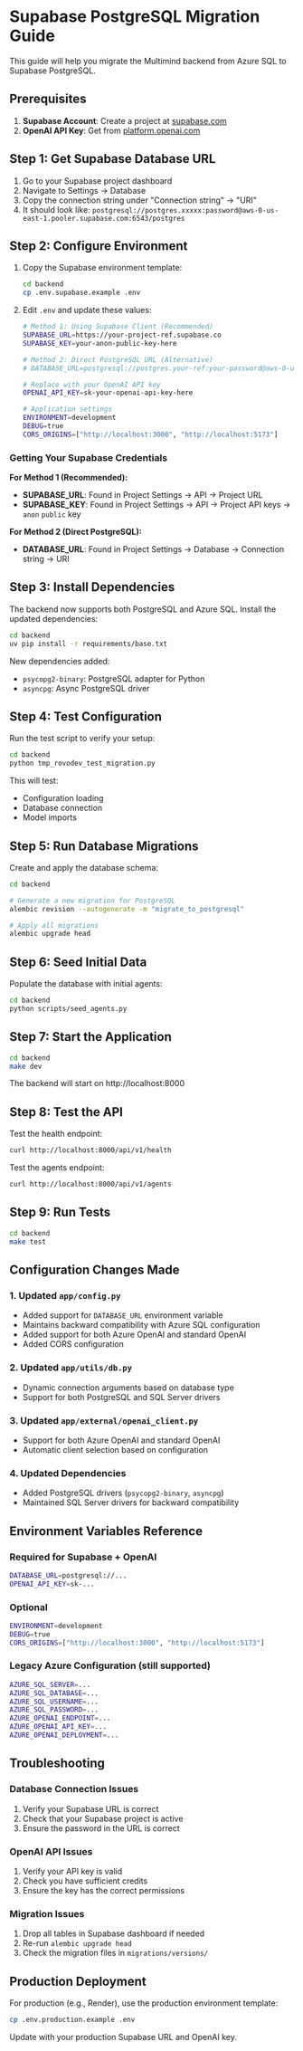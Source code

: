 # Supabase PostgreSQL Migration Guide

This guide will help you migrate the Multimind backend from Azure SQL to Supabase PostgreSQL.

## Prerequisites

1. **Supabase Account**: Create a project at [supabase.com](https://supabase.com)
2. **OpenAI API Key**: Get from [platform.openai.com](https://platform.openai.com)

## Step 1: Get Supabase Database URL

1. Go to your Supabase project dashboard
2. Navigate to Settings → Database
3. Copy the connection string under "Connection string" → "URI"
4. It should look like: `postgresql://postgres.xxxxx:password@aws-0-us-east-1.pooler.supabase.com:6543/postgres`

## Step 2: Configure Environment

1. Copy the Supabase environment template:
   ```bash
   cd backend
   cp .env.supabase.example .env
   ```

2. Edit `.env` and update these values:
   ```bash
   # Method 1: Using Supabase Client (Recommended)
   SUPABASE_URL=https://your-project-ref.supabase.co
   SUPABASE_KEY=your-anon-public-key-here

   # Method 2: Direct PostgreSQL URL (Alternative)
   # DATABASE_URL=postgresql://postgres.your-ref:your-password@aws-0-us-east-1.pooler.supabase.com:6543/postgres

   # Replace with your OpenAI API key
   OPENAI_API_KEY=sk-your-openai-api-key-here

   # Application settings
   ENVIRONMENT=development
   DEBUG=true
   CORS_ORIGINS=["http://localhost:3000", "http://localhost:5173"]
   ```

### Getting Your Supabase Credentials

**For Method 1 (Recommended):**
- **SUPABASE_URL**: Found in Project Settings → API → Project URL
- **SUPABASE_KEY**: Found in Project Settings → API → Project API keys → `anon` `public` key

**For Method 2 (Direct PostgreSQL):**
- **DATABASE_URL**: Found in Project Settings → Database → Connection string → URI

## Step 3: Install Dependencies

The backend now supports both PostgreSQL and Azure SQL. Install the updated dependencies:

```bash
cd backend
uv pip install -r requirements/base.txt
```

New dependencies added:
- `psycopg2-binary`: PostgreSQL adapter for Python
- `asyncpg`: Async PostgreSQL driver

## Step 4: Test Configuration

Run the test script to verify your setup:

```bash
cd backend
python tmp_rovodev_test_migration.py
```

This will test:
- Configuration loading
- Database connection
- Model imports

## Step 5: Run Database Migrations

Create and apply the database schema:

```bash
cd backend

# Generate a new migration for PostgreSQL
alembic revision --autogenerate -m "migrate_to_postgresql"

# Apply all migrations
alembic upgrade head
```

## Step 6: Seed Initial Data

Populate the database with initial agents:

```bash
cd backend
python scripts/seed_agents.py
```

## Step 7: Start the Application

```bash
cd backend
make dev
```

The backend will start on http://localhost:8000

## Step 8: Test the API

Test the health endpoint:
```bash
curl http://localhost:8000/api/v1/health
```

Test the agents endpoint:
```bash
curl http://localhost:8000/api/v1/agents
```

## Step 9: Run Tests

```bash
cd backend
make test
```

## Configuration Changes Made

### 1. Updated `app/config.py`
- Added support for `DATABASE_URL` environment variable
- Maintains backward compatibility with Azure SQL configuration
- Added support for both Azure OpenAI and standard OpenAI
- Added CORS configuration

### 2. Updated `app/utils/db.py`
- Dynamic connection arguments based on database type
- Support for both PostgreSQL and SQL Server drivers

### 3. Updated `app/external/openai_client.py`
- Support for both Azure OpenAI and standard OpenAI
- Automatic client selection based on configuration

### 4. Updated Dependencies
- Added PostgreSQL drivers (`psycopg2-binary`, `asyncpg`)
- Maintained SQL Server drivers for backward compatibility

## Environment Variables Reference

### Required for Supabase + OpenAI
```bash
DATABASE_URL=postgresql://...
OPENAI_API_KEY=sk-...
```

### Optional
```bash
ENVIRONMENT=development
DEBUG=true
CORS_ORIGINS=["http://localhost:3000", "http://localhost:5173"]
```

### Legacy Azure Configuration (still supported)
```bash
AZURE_SQL_SERVER=...
AZURE_SQL_DATABASE=...
AZURE_SQL_USERNAME=...
AZURE_SQL_PASSWORD=...
AZURE_OPENAI_ENDPOINT=...
AZURE_OPENAI_API_KEY=...
AZURE_OPENAI_DEPLOYMENT=...
```

## Troubleshooting

### Database Connection Issues
1. Verify your Supabase URL is correct
2. Check that your Supabase project is active
3. Ensure the password in the URL is correct

### OpenAI API Issues
1. Verify your API key is valid
2. Check you have sufficient credits
3. Ensure the key has the correct permissions

### Migration Issues
1. Drop all tables in Supabase dashboard if needed
2. Re-run `alembic upgrade head`
3. Check the migration files in `migrations/versions/`

## Production Deployment

For production (e.g., Render), use the production environment template:
```bash
cp .env.production.example .env
```

Update with your production Supabase URL and OpenAI key.
